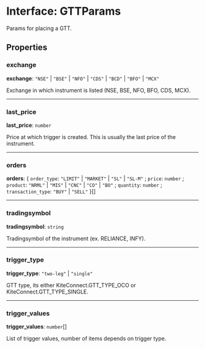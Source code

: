 # Interface: GTTParams

Params for placing a GTT.

## Properties

### exchange

 **exchange**: ``"NSE"`` \| ``"BSE"`` \| ``"NFO"`` \| ``"CDS"`` \| ``"BCD"`` \| ``"BFO"`` \| ``"MCX"``

Exchange in which instrument is listed (NSE, BSE, NFO, BFO, CDS, MCX).

___

### last\_price

 **last\_price**: `number`

Price at which trigger is created. This is usually the last price of the instrument.

___

### orders

 **orders**: { `order_type`: ``"LIMIT"`` \| ``"MARKET"`` \| ``"SL"`` \| ``"SL-M"`` ; `price`: `number` ; `product`: ``"NRML"`` \| ``"MIS"`` \| ``"CNC"`` \| ``"CO"`` \| ``"BO"`` ; `quantity`: `number` ; `transaction_type`: ``"BUY"`` \| ``"SELL"``  }[]

___

### tradingsymbol

 **tradingsymbol**: `string`

Tradingsymbol of the instrument (ex. RELIANCE, INFY).

___

### trigger\_type

 **trigger\_type**: ``"two-leg"`` \| ``"single"``

GTT type, its either KiteConnect.GTT_TYPE_OCO or KiteConnect.GTT_TYPE_SINGLE.

___

### trigger\_values

 **trigger\_values**: `number`[]

List of trigger values, number of items depends on trigger type.
